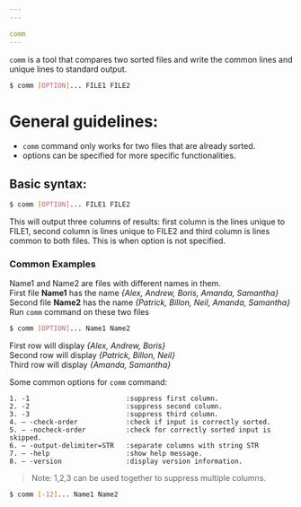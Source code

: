 ```yaml
---
---

comm
---
```

`comm` is a tool that compares two sorted files and write the common lines and unique lines to standard output.

~~~ bash
$ comm [OPTION]... FILE1 FILE2
~~~

<!--more-->

# General guidelines:

* `comm` command only works for two files that are already sorted.
* options can be specified for more specific functionalities.


## Basic syntax: 

~~~ bash
$ comm [OPTION]... FILE1 FILE2
~~~

This will output three columns of results: first column is the lines unique to FILE1, second column is lines unique to FILE2 and third column is lines common to both files. This is when option is not specified.

### Common Examples

Name1 and Name2 are files with different names in them. <br />
First file **Name1** has the name *{Alex, Andrew, Boris, Amanda, Samantha}* <br />
Second file **Name2** has the name *{Patrick, Billon, Neil, Amanda, Samantha}* <br />
Run `comm` command on these two files

~~~ bash
$ comm [OPTION]... Name1 Name2
~~~

First row will display *{Alex, Andrew, Boris}* <br />
Second row will display *{Patrick, Billon, Neil}* <br />
Third row will display *{Amanda, Samantha}* <br />

Some common options for `comm` command: 

```
1. -1                        :suppress first column.
2. -2                        :suppress second column.
3. -3                        :suppress third column.
4. – -check-order            :check if input is correctly sorted.
5. – -nocheck-order          :check for correctly sorted input is skipped.
6. – -output-delimiter=STR   :separate columns with string STR
7. – -help                   :show help message.
8. – -version                :display version information.
```
>Note: 1,2,3 can be used together to suppress multiple columns.

~~~ bash
$ comm [-12]... Name1 Name2
~~~


